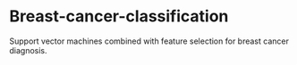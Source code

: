 # Breast-cancer-classification
Support vector machines combined with feature selection for breast cancer diagnosis.
